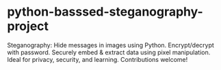# python-basssed-steganography-project
Steganography: Hide messages in images using Python. Encrypt/decrypt with password. Securely embed &amp; extract data using pixel manipulation. Ideal for privacy, security, and learning. Contributions welcome!
